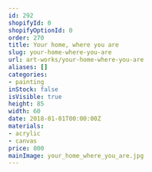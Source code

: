 ```yaml
---
id: 292
shopifyId: 0
shopifyOptionId: 0
order: 270
title: Your home, where you are
slug: your-home-where-you-are
url: art-works/your-home-where-you-are
aliases: []
categories:
- painting
inStock: false
isVisible: true
height: 85
width: 60
date: 2018-01-01T00:00:00Z
materials:
- acrylic
- canvas
price: 800
mainImage: your_home_where_you_are.jpg
---
```


